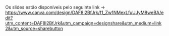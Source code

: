 Os slides estão disponíveis pelo seguinte link -> https://www.canva.com/design/DAF8l2BfJrk/f1_Zw1NMexLfuUJyM8weBA/edit?utm_content=DAF8l2BfJrk&utm_campaign=designshare&utm_medium=link2&utm_source=sharebutton
